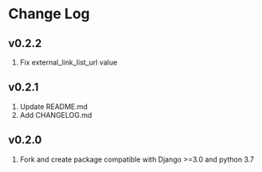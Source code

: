 # Change Log

## v0.2.2

1. Fix external_link_list_url value

## v0.2.1

1. Update README.md
1. Add CHANGELOG.md

## v0.2.0

1. Fork and create package compatible with Django >=3.0 and python 3.7
